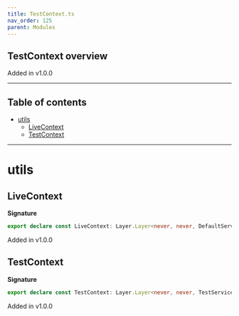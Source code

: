 ```yaml
---
title: TestContext.ts
nav_order: 125
parent: Modules
---
```


## TestContext overview

Added in v1.0.0

---

<h2 class="text-delta">Table of contents</h2>

- [utils](#utils)
  - [LiveContext](#livecontext)
  - [TestContext](#testcontext)

---

# utils

## LiveContext

**Signature**

```ts
export declare const LiveContext: Layer.Layer<never, never, DefaultServices.DefaultServices>
```

Added in v1.0.0

## TestContext

**Signature**

```ts
export declare const TestContext: Layer.Layer<never, never, TestServices.TestServices>
```

Added in v1.0.0
